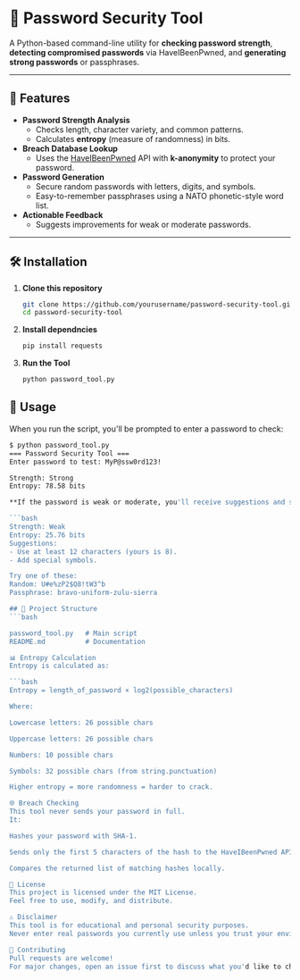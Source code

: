 # 🔐 Password Security Tool

A Python-based command-line utility for **checking password strength**, **detecting compromised passwords** via HaveIBeenPwned, and **generating strong passwords** or passphrases.

---

## 📜 Features
- **Password Strength Analysis**
  - Checks length, character variety, and common patterns.
  - Calculates **entropy** (measure of randomness) in bits.
- **Breach Database Lookup**
  - Uses the [HaveIBeenPwned](https://haveibeenpwned.com/Passwords) API with **k-anonymity** to protect your password.
- **Password Generation**
  - Secure random passwords with letters, digits, and symbols.
  - Easy-to-remember passphrases using a NATO phonetic-style word list.
- **Actionable Feedback**
  - Suggests improvements for weak or moderate passwords.

---

## 🛠 Installation

1. **Clone this repository**
   ```bash
   git clone https://github.com/yourusername/password-security-tool.git
   cd password-security-tool


2. **Install dependncies**
   ```bash
   pip install requests

3. **Run the Tool**
   ```bash
   python password_tool.py
   
## 🚀 Usage
When you run the script, you'll be prompted to enter a password to check:

  ```bash
$ python password_tool.py
=== Password Security Tool ===
Enter password to test: MyP@ssw0rd123!

Strength: Strong
Entropy: 78.58 bits

**If the password is weak or moderate, you'll receive suggestions and some secure alternatives:**

 ```bash
Strength: Weak
Entropy: 25.76 bits
Suggestions:
 - Use at least 12 characters (yours is 8).
 - Add special symbols.

Try one of these:
Random: U#e%zP2$Q8!tW3^b
Passphrase: bravo-uniform-zulu-sierra

## 📂 Project Structure
 ```bash

password_tool.py   # Main script
README.md          # Documentation

📊 Entropy Calculation
Entropy is calculated as:

```bash
Entropy = length_of_password × log2(possible_characters)

Where:

Lowercase letters: 26 possible chars

Uppercase letters: 26 possible chars

Numbers: 10 possible chars

Symbols: 32 possible chars (from string.punctuation)

Higher entropy = more randomness = harder to crack.

🌐 Breach Checking
This tool never sends your password in full.
It:

Hashes your password with SHA-1.

Sends only the first 5 characters of the hash to the HaveIBeenPwned API.

Compares the returned list of matching hashes locally.

📄 License
This project is licensed under the MIT License.
Feel free to use, modify, and distribute.

⚠️ Disclaimer
This tool is for educational and personal security purposes.
Never enter real passwords you currently use unless you trust your environment.

🤝 Contributing
Pull requests are welcome!
For major changes, open an issue first to discuss what you'd like to change.









